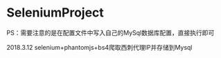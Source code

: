 # SeleniumProject
PS：需要注意的是在配置文件中写入自己的MySql数据库配置，直接执行即可

2018.3.12 selenium+phantomjs+bs4爬取西刺代理IP并存储到Mysql
